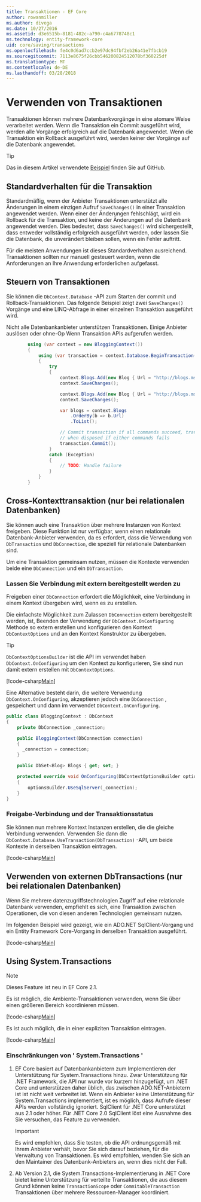 ```yaml
---
title: Transaktionen - EF Core
author: rowanmiller
ms.author: divega
ms.date: 10/27/2016
ms.assetid: d3e6515b-8181-482c-a790-c4a6778748c1
ms.technology: entity-framework-core
uid: core/saving/transactions
ms.openlocfilehash: fe4c0d6ad7ccb2e97dc94fbf2eb26a41e7fbcb19
ms.sourcegitcommit: 7113e8675f26cbb546200824512078bf360225df
ms.translationtype: MT
ms.contentlocale: de-DE
ms.lasthandoff: 03/28/2018
---
```

# <a name="using-transactions"></a>Verwenden von Transaktionen

Transaktionen können mehrere Datenbankvorgänge in eine atomare Weise verarbeitet werden. Wenn die Transaktion ein Commit ausgeführt wird, werden alle Vorgänge erfolgreich auf die Datenbank angewendet. Wenn die Transaktion ein Rollback ausgeführt wird, werden keiner der Vorgänge auf die Datenbank angewendet.

> [!TIP]  
> Das in diesem Artikel verwendete [Beispiel](https://github.com/aspnet/EntityFramework.Docs/tree/master/samples/core/Saving/Saving/Transactions/) finden Sie auf GitHub.

## <a name="default-transaction-behavior"></a>Standardverhalten für die Transaktion

Standardmäßig, wenn der Anbieter Transaktionen unterstützt alle Änderungen in einem einzigen Aufruf `SaveChanges()` in einer Transaktion angewendet werden. Wenn einer der Änderungen fehlschlägt, wird ein Rollback für die Transaktion, und keine der Änderungen auf die Datenbank angewendet werden. Dies bedeutet, dass `SaveChanges()` wird sichergestellt, dass entweder vollständig erfolgreich ausgeführt werden, oder lassen Sie die Datenbank, die unverändert bleiben sollen, wenn ein Fehler auftritt.

Für die meisten Anwendungen ist dieses Standardverhalten ausreichend. Transaktionen sollten nur manuell gesteuert werden, wenn die Anforderungen an Ihre Anwendung erforderlichen aufgefasst.

## <a name="controlling-transactions"></a>Steuern von Transaktionen

Sie können die `DbContext.Database` -API zum Starten der commit und Rollback-Transaktionen. Das folgende Beispiel zeigt zwei `SaveChanges()` Vorgänge und eine LINQ-Abfrage in einer einzelnen Transaktion ausgeführt wird.

Nicht alle Datenbankanbieter unterstützen Transaktionen. Einige Anbieter auslösen oder ohne-Op Wenn Transaktion APIs aufgerufen werden.

<!-- [!code-csharp[Main](samples/core/Saving/Saving/Transactions/ControllingTransaction/Sample.cs?highlight=3,17,18,19)] -->
``` csharp
        using (var context = new BloggingContext())
        {
            using (var transaction = context.Database.BeginTransaction())
            {
                try
                {
                    context.Blogs.Add(new Blog { Url = "http://blogs.msdn.com/dotnet" });
                    context.SaveChanges();

                    context.Blogs.Add(new Blog { Url = "http://blogs.msdn.com/visualstudio" });
                    context.SaveChanges();

                    var blogs = context.Blogs
                        .OrderBy(b => b.Url)
                        .ToList();

                    // Commit transaction if all commands succeed, transaction will auto-rollback
                    // when disposed if either commands fails
                    transaction.Commit();
                }
                catch (Exception)
                {
                    // TODO: Handle failure
                }
            }
        }
```

## <a name="cross-context-transaction-relational-databases-only"></a>Cross-Kontexttransaktion (nur bei relationalen Datenbanken)

Sie können auch eine Transaktion über mehrere Instanzen von Kontext freigeben. Diese Funktion ist nur verfügbar, wenn einen relationale Datenbank-Anbieter verwenden, da es erfordert, dass die Verwendung von `DbTransaction` und `DbConnection`, die speziell für relationale Datenbanken sind.

Um eine Transaktion gemeinsam nutzen, müssen die Kontexte verwenden beide eine `DbConnection` und ein `DbTransaction`.

### <a name="allow-connection-to-be-externally-provided"></a>Lassen Sie Verbindung mit extern bereitgestellt werden zu

Freigeben einer `DbConnection` erfordert die Möglichkeit, eine Verbindung in einem Kontext übergeben wird, wenn es zu erstellen.

Die einfachste Möglichkeit zum Zulassen `DbConnection` extern bereitgestellt werden, ist, Beenden der Verwendung der `DbContext.OnConfiguring` Methode so extern erstellen und konfigurieren den Kontext `DbContextOptions` und an den Kontext Konstruktor zu übergeben.

> [!TIP]  
> `DbContextOptionsBuilder` ist die API im verwendet haben `DbContext.OnConfiguring` um den Kontext zu konfigurieren, Sie sind nun damit extern erstellen mit `DbContextOptions`.

[!code-csharp[Main](../../../samples/core/Saving/Saving/Transactions/SharingTransaction/Sample.cs?name=Context&highlight=3,4,5)]

Eine Alternative besteht darin, die weitere Verwendung `DbContext.OnConfiguring`, akzeptieren jedoch eine `DbConnection` , gespeichert und dann im verwendet `DbContext.OnConfiguring`.

``` csharp
public class BloggingContext : DbContext
{
    private DbConnection _connection;

    public BloggingContext(DbConnection connection)
    {
      _connection = connection;
    }

    public DbSet<Blog> Blogs { get; set; }

    protected override void OnConfiguring(DbContextOptionsBuilder optionsBuilder)
    {
        optionsBuilder.UseSqlServer(_connection);
    }
}
```

### <a name="share-connection-and-transaction"></a>Freigabe-Verbindung und der Transaktionsstatus

Sie können nun mehrere Kontext Instanzen erstellen, die die gleiche Verbindung verwenden. Verwenden Sie dann die `DbContext.Database.UseTransaction(DbTransaction)` -API, um beide Kontexte in derselben Transaktion eintragen.

[!code-csharp[Main](../../../samples/core/Saving/Saving/Transactions/SharingTransaction/Sample.cs?name=Transaction&highlight=1,2,3,7,16,23,24,25)]

## <a name="using-external-dbtransactions-relational-databases-only"></a>Verwenden von externen DbTransactions (nur bei relationalen Datenbanken)

Wenn Sie mehrere datenzugriffstechnologien Zugriff auf eine relationale Datenbank verwenden, empfiehlt es sich, eine Transaktion zwischen Operationen, die von diesen anderen Technologien gemeinsam nutzen.

Im folgenden Beispiel wird gezeigt, wie ein ADO.NET SqlClient-Vorgang und ein Entity Framework Core-Vorgang in derselben Transaktion ausgeführt.

[!code-csharp[Main](../../../samples/core/Saving/Saving/Transactions/ExternalDbTransaction/Sample.cs?name=Transaction&highlight=4,10,21,26,27,28)]

## <a name="using-systemtransactions"></a>Using System.Transactions

> [!NOTE]  
> Dieses Feature ist neu in EF Core 2.1.

Es ist möglich, die Ambiente-Transaktionen verwenden, wenn Sie über einen größeren Bereich koordinieren müssen.

[!code-csharp[Main](../../../samples/core/Saving/Saving/Transactions/AmbientTransaction/Sample.cs?name=Transaction&highlight=1,24,25,26)]

Es ist auch möglich, die in einer expliziten Transaktion eintragen.

[!code-csharp[Main](../../../samples/core/Saving/Saving/Transactions/CommitableTransaction/Sample.cs?name=Transaction&highlight=1,13,26,27,28)]

### <a name="limitations-of-systemtransactions"></a>Einschränkungen von ' System.Transactions '  

1. EF Core basiert auf Datenbankanbietern zum Implementieren der Unterstützung für System.Transactions hinzu. Zwar Unterstützung für .NET Framework, die API nur wurde vor kurzem hinzugefügt, um .NET Core und unterstützen daher üblich, das zwischen ADO.NET-Anbietern ist ist nicht weit verbreitet ist. Wenn ein Anbieter keine Unterstützung für System.Transactions implementiert, ist es möglich, dass Aufrufe dieser APIs werden vollständig ignoriert. SqlClient für .NET Core unterstützt aus 2.1 oder höher. Für .NET Core 2.0 SqlClient löst eine Ausnahme des Sie versuchen, das Feature zu verwenden. 

   > [!IMPORTANT]  
   > Es wird empfohlen, dass Sie testen, ob die API ordnungsgemäß mit Ihrem Anbieter verhält, bevor Sie sich darauf beziehen, für die Verwaltung von Transaktionen. Es wird empfohlen, wenden Sie sich an den Maintainer des Datenbank-Anbieters an, wenn dies nicht der Fall. 

2. Ab Version 2.1, die System.Transactions-Implementierung in .NET Core bietet keine Unterstützung für verteilte Transaktionen, die aus diesem Grund können keine `TransactionScope` oder `CommitableTransaction` Transaktionen über mehrere Ressourcen-Manager koordiniert. 

